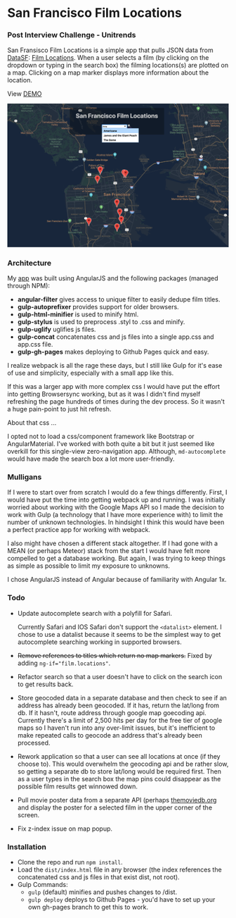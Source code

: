 # San Francisco Film Locations

### Post Interview Challenge - Unitrends

San Fransisco Film Locations is a simple app that pulls JSON data from [DataSF](http://www.datasf.org/): [Film
Locations](https://data.sfgov.org/Arts-Culture-and-Recreation-/Film-Locations-in-San-Francisco/yitu-d5am). When a user selects a film (by clicking on the dropdown or typing in the search box) the filming locations(s) are plotted on a map. Clicking on a map marker displays more information about the location.

View [DEMO](https://tyleryoungblood.github.io/sf-movie-locations/)

![alt text](https://github.com/tyleryoungblood/sf-movie-locations/blob/master/img/sf-film-locations.png "SF Film Locations")

### Architecture

My [app](https://tyleryoungblood.github.io/sf-movie-locations/) was built using AngularJS and the following packages (managed through NPM):

- **angular-filter** gives access to unique filter to easily dedupe film titles.
- **gulp-autoprefixer** provides support for older browsers.
- **gulp-html-minifier** is used to minify html.
- **gulp-stylus** is used to preprocess .styl to .css and minify.
- **gulp-uglify** uglifies js files.
- **gulp-concat** concatenates css and js files into a single app.css and app.css file.
- **gulp-gh-pages** makes deploying to Github Pages quick and easy.

I realize webpack is all the rage these days, but I still like Gulp for it's ease of use and simplicity, especially with a small app like this.

If this was a larger app with more complex css I would have put the effort into getting Browsersync working, but as it was I didn't find myself refreshing the page hundreds of times during the dev process. So it wasn't a huge pain-point to just hit refresh.

About that css ...

I opted not to load a css/component framework like Bootstrap or AngularMaterial. I've worked with both quite a bit but it just seemed like overkill for this single-view zero-navigation app. Although, `md-autocomplete` would have made the search box a lot more user-friendly.

### Mulligans

If I were to start over from scratch I would do a few things differently. First, I would have put the time into getting webpack up and running. I was initially worried about working with the Google Maps API so I made the decision to work with Gulp (a technology that I have more experience with) to limit the number of unknown technologies. In hindsight I think this would have been a perfect practice app for working with webpack.

I also might have chosen a different stack altogether. If I had gone with a MEAN (or perhaps Meteor) stack from the start I would have felt more compelled to get a database working. But again, I was trying to keep things as simple as possible to limit my exposure to unknowns.

I chose AngularJS instead of Angular because of familiarity with Angular 1x.

### Todo

- Update autocomplete search with a polyfill for Safari.

  Currently Safari and IOS Safari don't support the `<datalist>` element. I chose to use a datalist because it seems to be the simplest way to get autocomplete searching working in supported browsers.

- ~~Remove references to titles which return no map markers.~~ Fixed by adding `ng-if="film.locations"`.

- Refactor search so that a user doesn't have to click on the search icon to get results back.

- Store geocoded data in a separate database and then check to see if an address has already been geocoded. If it has, return the lat/long from db. If it hasn't, route address through google map goecoding api. Currently there's a limit of 2,500 hits per day for the free tier of google maps so I haven't run into any over-limit issues, but it's inefficient to make repeated calls to geocode an address that's already been processed.

- Rework application so that a user can see all locations at once (if they choose to). This would overwhelm the geocoding api and be rather slow, so getting a separate db to store lat/long would be required first. Then as a user types in the search box the map pins could disappear as the possible film results get winnowed down.

- Pull movie poster data from a separate API (perhaps [themoviedb.org](https://www.themoviedb.org/) and display the poster for a selected film in the upper corner of the screen.

- Fix z-index issue on map popup.

### Installation

- Clone the repo and run `npm install`.
- Load the `dist/index.html` file in any browser (the index references the concatenated css and js files in that exist dist, not root).
- Gulp Commands:
  - `gulp` (default) minifies and pushes changes to /dist.
  - `gulp deploy` deploys to Github Pages - you'd have to set up your own gh-pages branch to get this to work.
